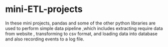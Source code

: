# mini-ETL-projects
In these mini projects,  pandas and some of the other python libraries are used to perform simple data pipeline ,which includes  extracting require data from website , transforming to csv format, and loading data into database and also recording events to a log file.
